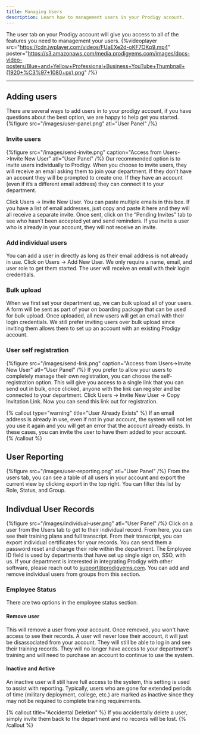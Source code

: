```yaml
---
title: Managing Users
description: Learn how to management users in your Prodigy account. 
---
```


The user tab on your Prodigy account will give you access to all of the features you need to management your users.
{%videoplayer src="https://cdn.jwplayer.com/videos/FUaEXe2d-oKF7OKp9.mp4" poster="https://s3.amazonaws.com/media.prodigyems.com/images/docs-video-posters/Blue+and+Yellow+Professional+Business+YouTube+Thumbnail+(1920+%C3%97+1080+px).png" /%}

---
## Adding users
There are several ways to add users in to your prodigy account, if you have questions about the best option, we are happy to help get you started.
{%figure src="/images/user-panel.png" atl="User Panel" /%}
### Invite users
{%figure src="/images/send-invite.png" caption="Access from Users->Invite New User" atl="User Panel" /%}
Our recommended option is to invite users individually to Prodigy. When you choose to invite users, they will receive an email asking them to join your department. If they don’t have an account they will be prompted to create one. If they have an account (even if it’s a different email address) they can connect it to your department. 

Click Users -> Invite New User. You can paste multiple emails in this box. If you have a list of email addresses, just copy and paste it here and they will all receive a separate invite. Once sent, click on the “Pending Invites” tab to see who hasn’t been accepted yet and send reminders. If you invite a user who is already in your account, they will not receive an invite.

### Add individual users
You can add a user in directly as long as their email address is not already in use. Click on Users -> Add New User. We only require a name, email, and user role to get them started. The user will receive an email with their login credentials. 

### Bulk upload
When we first set your department up, we can bulk upload all of your users. A form will be sent as part of your on boarding package that can be used for bulk upload. Once uploaded, all new users will get an email with their login credentials. We still prefer inviting users over bulk upload since inviting them allows them to set up an account with an existing Prodigy account.  

### User self registration
{%figure src="/images/send-link.png" caption="Access from Users->Invite New User" atl="User Panel" /%}
If you prefer to allow your users to completely manage their own registration, you can choose the self-registration option. This will give you access to a single link that you can send out in bulk, once clicked, anyone with the link can register and be connected to your department. Click Users -> Invite New User -> Copy Invitation Link. Now you can send this link out for registration. 

{% callout type="warning" title="User Already Exists" %}
If an email address is already in use, even if not in your account, the system will not let you use it again and you will get an error that the account already exists. In these cases, you can invite the user to have them added to your account.
{% /callout %}

## User Reporting
{%figure src="/images/user-reporting.png" atl="User Panel" /%}
From the users tab, you can see a table of all users in your account and export the current view by clicking export in the top right. You can filter this list by Role, Status, and Group.  

## Indivdual User Records
{%figure src="/images/individual-user.png" atl="User Panel" /%}
Click on a user from the Users tab to get to their individual record. From here, you can see their training plans and full transcript. From their transcript, you can export individual certificates for your records. You can send them a password reset and change their role within the department. The Employee ID field is used by departments that have set up single sign on, SSO, with us. If your department is interested in integrating Prodigy with other software, please reach out to support@prodigyems.com. You can add and remove individual users from groups from this section.

### Employee Status
There are two options in the employee status section.

#### Remove user
This will remove a user from your account. Once removed, you won't have access to see their records. A user will never lose their account, it will just be disassociated from your account. They will still be able to log in and see their training records. They will no longer have access to your department's training and will need to purchase an account to continue to use the system.

#### Inactive and Active
An inactive user will still have full access to the system, this setting is used to assist with reporting. Typically, users who are gone for extended periods of time (military deployment, college, etc.) are marked as inactive since they may not be required to complete training requirements.

{% callout title="Accidental Deletion" %}
If you accidentally delete a user, simply invite them back to the department and no records will be lost. 
{% /callout %}
